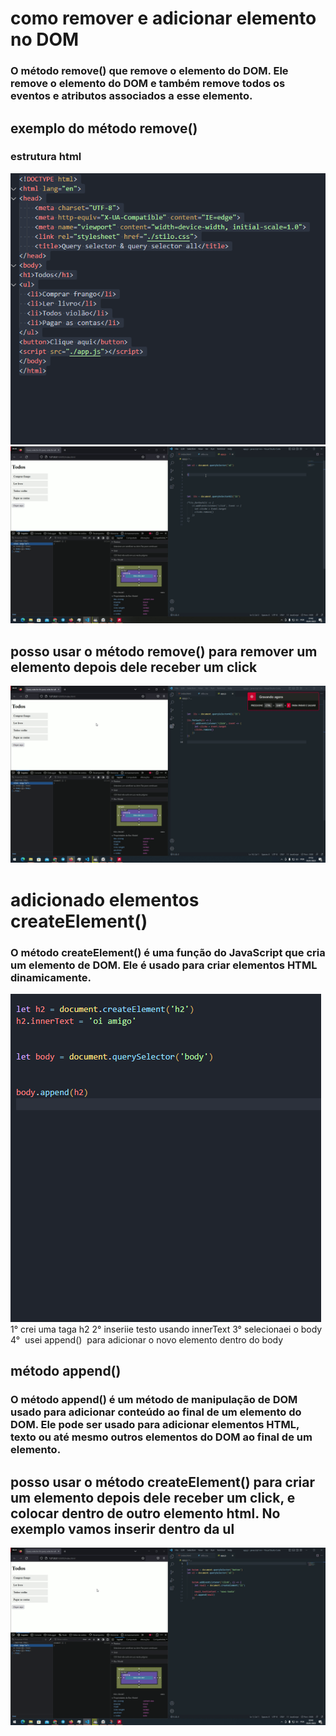 # como remover e adicionar elemento no DOM
### O método remove() que remove o elemento do DOM. Ele remove o elemento do DOM e também remove todos os eventos e atributos associados a esse elemento.
## exemplo do método remove()
### estrutura html
![print](./estrutura%20html.png)
![gif](git%20de%20exemplo.gif)
## posso usar o método remove() para remover um elemento depois dele receber um click
![gif](unknown_2023.01.05-01.52_1.gif)

# adicionado elementos createElement()

### O método createElement() é uma função do JavaScript que cria um elemento de DOM. Ele é usado para criar elementos HTML dinamicamente.

![print](exemplo2.png)
1° crei uma taga h2
2° inseriie testo usando innerText
3° selecionaei o body
4°  usei append()  para adicionar o novo elemento dentro do body
## método append()
### O método append() é um método de manipulação de DOM usado para adicionar conteúdo ao final de um elemento do DOM. Ele pode ser usado para adicionar elementos HTML, texto ou até mesmo outros elementos do DOM ao final de um elemento.
## posso usar o método createElement() para criar um elemento depois dele receber um click, e colocar dentro de outro elemento html. No exemplo vamos inserir dentro da ul
![GIF](final.gif)
